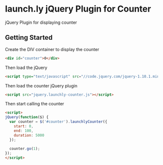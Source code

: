 # launch.ly jQuery Plugin for Counter

jQuery Plugin for displaying counter

## Getting Started

Create the DIV container to display the counter

```html
<div id="counter">0</div>
```

Then load the jQuery

```html
<script type="text/javascript" src="//code.jquery.com/jquery-1.10.1.min.js"></script>
```

Then load the counter jQuery plugin

```html
<script src="jquery.launchly-counter.js"></script>
```

Then start calling the counter

```html
<script>
jQuery(function($) {
  var counter = $('#counter').launchlyCounter({
    start: 0,
    end: 100,
    duration: 5000
  });
  
  counter.go(1);
});
</script>
```